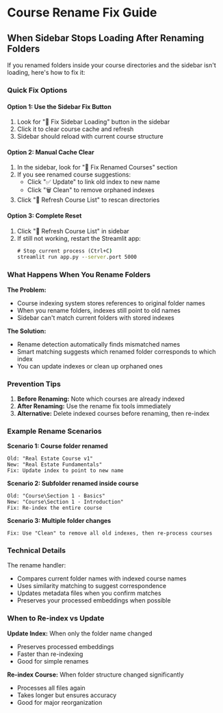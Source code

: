 # Course Rename Fix Guide

## When Sidebar Stops Loading After Renaming Folders

If you renamed folders inside your course directories and the sidebar isn't loading, here's how to fix it:

### Quick Fix Options

#### Option 1: Use the Sidebar Fix Button
1. Look for "🚨 Fix Sidebar Loading" button in the sidebar
2. Click it to clear course cache and refresh
3. Sidebar should reload with current course structure

#### Option 2: Manual Cache Clear
1. In the sidebar, look for "🔄 Fix Renamed Courses" section
2. If you see renamed course suggestions:
   - Click "✅ Update" to link old index to new name
   - Click "🗑️ Clean" to remove orphaned indexes
3. Click "🔄 Refresh Course List" to rescan directories

#### Option 3: Complete Reset
1. Click "🔄 Refresh Course List" in sidebar
2. If still not working, restart the Streamlit app:
   ```cmd
   # Stop current process (Ctrl+C)
   streamlit run app.py --server.port 5000
   ```

### What Happens When You Rename Folders

**The Problem:**
- Course indexing system stores references to original folder names
- When you rename folders, indexes still point to old names
- Sidebar can't match current folders with stored indexes

**The Solution:**
- Rename detection automatically finds mismatched names
- Smart matching suggests which renamed folder corresponds to which index
- You can update indexes or clean up orphaned ones

### Prevention Tips

1. **Before Renaming:** Note which courses are already indexed
2. **After Renaming:** Use the rename fix tools immediately
3. **Alternative:** Delete indexed courses before renaming, then re-index

### Example Rename Scenarios

**Scenario 1: Course folder renamed**
```
Old: "Real Estate Course v1"
New: "Real Estate Fundamentals"
Fix: Update index to point to new name
```

**Scenario 2: Subfolder renamed inside course**
```
Old: "Course\Section 1 - Basics"
New: "Course\Section 1 - Introduction" 
Fix: Re-index the entire course
```

**Scenario 3: Multiple folder changes**
```
Fix: Use "Clean" to remove all old indexes, then re-process courses
```

### Technical Details

The rename handler:
- Compares current folder names with indexed course names
- Uses similarity matching to suggest correspondence
- Updates metadata files when you confirm matches
- Preserves your processed embeddings when possible

### When to Re-index vs Update

**Update Index:** When only the folder name changed
- Preserves processed embeddings
- Faster than re-indexing
- Good for simple renames

**Re-index Course:** When folder structure changed significantly
- Processes all files again
- Takes longer but ensures accuracy
- Good for major reorganization